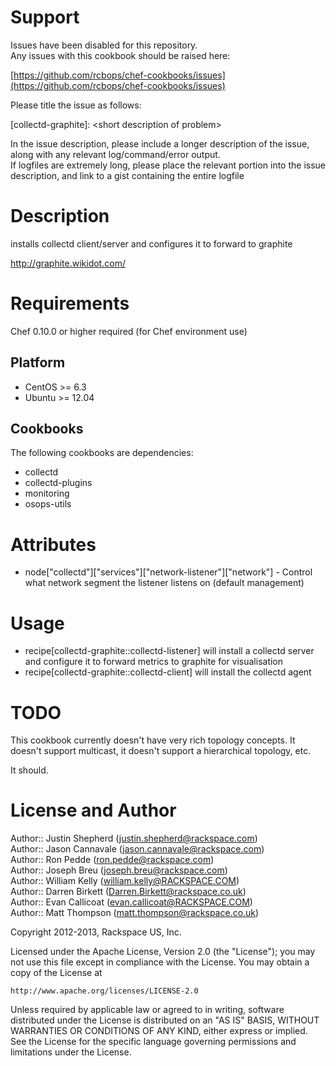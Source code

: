 Support
=======

Issues have been disabled for this repository.  
Any issues with this cookbook should be raised here:

[https://github.com/rcbops/chef-cookbooks/issues](https://github.com/rcbops/chef-cookbooks/issues)

Please title the issue as follows:

[collectd-graphite]: \<short description of problem\>

In the issue description, please include a longer description of the issue, along with any relevant log/command/error output.  
If logfiles are extremely long, please place the relevant portion into the issue description, and link to a gist containing the entire logfile

Description
===========

installs collectd client/server and configures it to forward to graphite

http://graphite.wikidot.com/

Requirements
============

Chef 0.10.0 or higher required (for Chef environment use)

Platform
--------

 * CentOS >= 6.3
 * Ubuntu >= 12.04

Cookbooks
---------

The following cookbooks are dependencies:

 * collectd
 * collectd-plugins
 * monitoring
 * osops-utils

Attributes
==========

 * node["collectd"]["services"]["network-listener"]["network"] - Control what network segment the listener listens on (default management)

Usage
=====

 * recipe[collectd-graphite::collectd-listener] will install a collectd server and configure it to forward metrics to graphite for visualisation
 * recipe[collectd-graphite::collectd-client] will install the collectd agent

TODO
====

This cookbook currently doesn't have very rich topology concepts.  It doesn't
support multicast, it doesn't support a hierarchical topology, etc.

It should.

License and Author
==================

Author:: Justin Shepherd (<justin.shepherd@rackspace.com>)  
Author:: Jason Cannavale (<jason.cannavale@rackspace.com>)  
Author:: Ron Pedde (<ron.pedde@rackspace.com>)  
Author:: Joseph Breu (<joseph.breu@rackspace.com>)  
Author:: William Kelly (<william.kelly@RACKSPACE.COM>)  
Author:: Darren Birkett (<Darren.Birkett@rackspace.co.uk>)  
Author:: Evan Callicoat (<evan.callicoat@RACKSPACE.COM>)  
Author:: Matt Thompson (<matt.thompson@rackspace.co.uk>)  

Copyright 2012-2013, Rackspace US, Inc.

Licensed under the Apache License, Version 2.0 (the "License");
you may not use this file except in compliance with the License.
You may obtain a copy of the License at

    http://www.apache.org/licenses/LICENSE-2.0

Unless required by applicable law or agreed to in writing, software distributed under the License is distributed on an "AS IS" BASIS, WITHOUT WARRANTIES OR CONDITIONS OF ANY KIND, either express or implied. See the License for the specific language governing permissions and limitations under the License.
